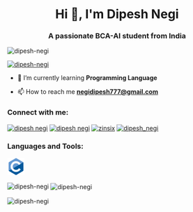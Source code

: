 <h1 align="center">Hi 👋, I'm Dipesh Negi</h1>
<h3 align="center">A passionate BCA-AI student from India</h3>

<p align="left"> <img src="https://komarev.com/ghpvc/?username=dipesh-negi&label=Profile%20views&color=0e75b6&style=flat" alt="dipesh-negi" /> </p>

<p align="left"> <a href="https://github.com/ryo-ma/github-profile-trophy"><img src="https://github-profile-trophy.vercel.app/?username=dipesh-negi" alt="dipesh-negi" /></a> </p>

- 🌱 I’m currently learning **Programming Language**

- 📫 How to reach me **negidipesh777@gmail.com**

<h3 align="left">Connect with me:</h3>
<p align="left">
<a href="https://twitter.com/dipesh negi" target="blank"><img align="center" src="https://raw.githubusercontent.com/rahuldkjain/github-profile-readme-generator/master/src/images/icons/Social/twitter.svg" alt="dipesh negi" height="30" width="40" /></a>
<a href="https://linkedin.com/in/dipesh negi" target="blank"><img align="center" src="https://raw.githubusercontent.com/rahuldkjain/github-profile-readme-generator/master/src/images/icons/Social/linked-in-alt.svg" alt="dipesh negi" height="30" width="40" /></a>
<a href="https://www.youtube.com/c/zinsix" target="blank"><img align="center" src="https://raw.githubusercontent.com/rahuldkjain/github-profile-readme-generator/master/src/images/icons/Social/youtube.svg" alt="zinsix" height="30" width="40" /></a>
<a href="https://www.leetcode.com/dipesh_negi" target="blank"><img align="center" src="https://raw.githubusercontent.com/rahuldkjain/github-profile-readme-generator/master/src/images/icons/Social/leet-code.svg" alt="dipesh_negi" height="30" width="40" /></a>
</p>

<h3 align="left">Languages and Tools:</h3>
<p align="left"> <a href="https://www.cprogramming.com/" target="_blank" rel="noreferrer"> <img src="https://raw.githubusercontent.com/devicons/devicon/master/icons/c/c-original.svg" alt="c" width="40" height="40"/> </a> </p>

<p><img align="left" src="https://github-readme-stats.vercel.app/api/top-langs?username=dipesh-negi&show_icons=true&locale=en&layout=compact" alt="dipesh-negi" /></p>

<p>&nbsp;<img align="center" src="https://github-readme-stats.vercel.app/api?username=dipesh-negi&show_icons=true&locale=en" alt="dipesh-negi" /></p>

<p><img align="center" src="https://github-readme-streak-stats.herokuapp.com/?user=dipesh-negi&" alt="dipesh-negi" /></p>

<!--
**Dipesh-Negi/Dipesh-Negi** is a ✨ _special_ ✨ repository because its `README.md` (this file) appears on your GitHub profile.

Here are some ideas to get you started:

- 🔭 I’m currently working on ...
- 🌱 I’m currently learning ...
- 👯 I’m looking to collaborate on ...
- 🤔 I’m looking for help with ...
- 💬 Ask me about ...
- 📫 How to reach me: ...
- 😄 Pronouns: ...
- ⚡ Fun fact: ...
-->
